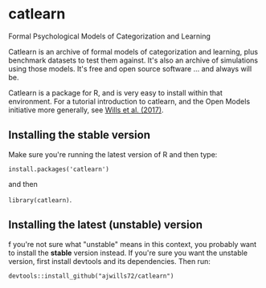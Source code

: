 # catlearn
Formal Psychological Models of Categorization and Learning

Catlearn is an archive of formal models of categorization and
learning, plus benchmark datasets to test them against. It's also an
archive of simulations using those models. It's free and open source
software ... and always will be.

Catlearn is a package for R, and is very easy to install within that
environment. 
For a tutorial introduction to catlearn, and the Open Models
initiative more generally, see [Wills et al. (2017)](http://www.willslab.org.uk/pubs/wills2016plm.pdf).

## Installing the stable version
Make sure you're running the latest version of R and then type:

`install.packages('catlearn')`

and then

`library(catlearn)`.

## Installing the latest (unstable) version
f you're not sure what "unstable" means in this context, 
you probably want to install the **stable** version instead. If you're sure you want the unstable version, 
first install devtools and its dependencies. Then run:

`devtools::install_github("ajwills72/catlearn")`

